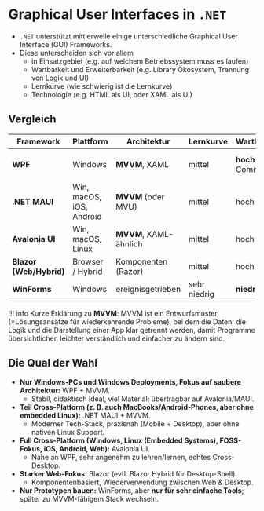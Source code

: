 # Graphical User Interfaces in `.NET`

- `.NET` unterstützt mittlerweile einige unterschiedliche Graphical User Interface (GUI) Frameworks.
- Diese unterscheiden sich vor allem 
    - in Einsatzgebiet (e.g. auf welchem Betriebssystem muss es laufen)
    - Wartbarkeit und Erweiterbarkeit (e.g. Library Ökosystem, Trennung von Logik und UI)
    - Lernkurve (wie schwierig ist die Lernkurve)
    - Technologie (e.g. HTML als UI, oder XAML als UI)

## Vergleich

| Framework               | Plattform                | Architektur            | Lernkurve    | Wartbarkeit/Testbarkeit           | Praxisrelevanz                    |
| ----------------------- | ------------------------ | ---------------------- | ------------ | --------------------------------- | --------------------------------- |
| **WPF**                 | Windows                  | **MVVM**, XAML         | mittel       | **hoch** (Bindings, Commands, DI) | hoch (Enterprise/Legacy & modern) |
| **.NET MAUI**           | Win, macOS, iOS, Android | **MVVM** (oder MVU)    | mittel       | hoch (MVVM, DI, Shell)            | steigt (moderne Cross-Platform)   |
| **Avalonia UI**         | Win, macOS, Linux        | **MVVM**, XAML-ähnlich | mittel       | hoch                              | wächst (OSS, cross-desktop)       |
| **Blazor (Web/Hybrid)** | Browser / Hybrid         | Komponenten (Razor)    | mittel       | hoch (Komponenten, DI)            | hoch (Web-Stacks)                 |
| **WinForms**            | Windows                  | ereignisgetrieben      | sehr niedrig | **niedrig**                       | noch verbreitet, aber rückläufig  |


!!! info
    Kurze Erklärung zu **MVVM**: MVVM ist ein Entwurfsmuster (=Lösungsansätze für wiederkehrende Probleme), bei dem die Daten, die Logik und die Darstellung einer App klar getrennt werden, damit Programme übersichtlicher, leichter verständlich und einfacher zu ändern sind.


## Die Qual der Wahl

- **Nur Windows-PCs und Windows Deployments, Fokus auf saubere Architektur:** WPF + MVVM.
    - Stabil, didaktisch ideal, viel Material; übertragbar auf Avalonia/MAUI.
- **Teil Cross-Platform (z. B. auch MacBooks/Android-Phones, aber ohne embedded Linux):** .NET MAUI + MVVM.
    - Moderner Tech-Stack, praxisnah (Mobile + Desktop), aber ohne nativen Linux Support.
- **Full Cross-Platform (Windows, Linux (Embedded Systems), FOSS-Fokus, iOS, Android, Web):** Avalonia UI.
    - Nahe an WPF, sehr angenehm zu lehren/lernen, echtes Cross-Desktop.
- **Starker Web-Fokus:** Blazor (evtl. Blazor Hybrid für Desktop-Shell).
    - Komponentenbasiert, Wiederverwendung zwischen Web & Desktop.
- **Nur Prototypen bauen:** WinForms, aber **nur für sehr einfache Tools**; später zu MVVM-fähigem Stack wechseln.
